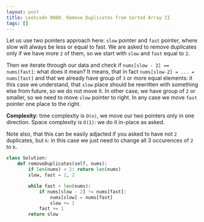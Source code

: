 ```yaml
---
layout: post
title: Leetcode 0080. Remove Duplicates from Sorted Array II
tags: []
---
```


Let us use two pointers approach here: `slow` pointer and `fast` pointer, where slow will always be less or equal to fast. We are asked to remove duplicates only if we have more `2` of them, so we start with `slow` and `fast` equal to `2`.

Then we iterate through our data and check if `nums[slow - 2] == nums[fast]`: what does it mean? It means, that in fact `nums[slow-2] = ... = nums[fast]` and that we already have group of `3` or more equal elements: it this case we understand, that `slow` place should be rewritten with something else from future, so we do not move it. In other case, we have group of `2` or smaller, so we need to move `slow` pointer to right. In any case we move `fast` pointer one place to the right.

**Complexity**: time complexity is `O(n)`, we move our two pointers only in one direction. Space complexity is `O(1)`: we do it in-place as asked.

Note also, that this can be easily adjacted if you asked to have not `2` duplicates, but `k`: in this case we just need to change all 3 occurences of `2` to `k`.

```python
class Solution:
    def removeDuplicates(self, nums):
		if len(nums) < 2: return len(nums)
        slow, fast = 2, 2

        while fast < len(nums):
            if nums[slow - 2] != nums[fast]:
                nums[slow] = nums[fast]
                slow += 1
            fast += 1
        return slow
```
